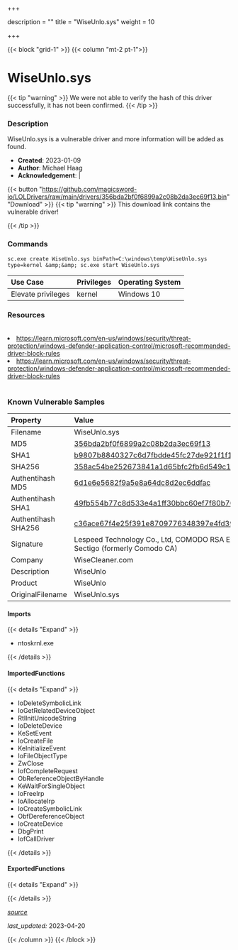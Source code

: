 +++

description = ""
title = "WiseUnlo.sys"
weight = 10

+++


{{< block "grid-1" >}}
{{< column "mt-2 pt-1">}}


# WiseUnlo.sys 


{{< tip "warning" >}}
We were not able to verify the hash of this driver successfully, it has not been confirmed.
{{< /tip >}}


### Description

WiseUnlo.sys is a vulnerable driver and more information will be added as found.

- **Created**: 2023-01-09
- **Author**: Michael Haag
- **Acknowledgement**:  | [](https://twitter.com/)

{{< button "https://github.com/magicsword-io/LOLDrivers/raw/main/drivers/356bda2bf0f6899a2c08b2da3ec69f13.bin" "Download" >}}
{{< tip "warning" >}}
This download link contains the vulnerable driver!

{{< /tip >}}

### Commands

```
sc.exe create WiseUnlo.sys binPath=C:\windows\temp\WiseUnlo.sys type=kernel &amp;&amp; sc.exe start WiseUnlo.sys
```

| Use Case | Privileges | Operating System | 
|:---- | ---- | ---- |
| Elevate privileges | kernel | Windows 10 |

### Resources
<br>
<li><a href=" https://learn.microsoft.com/en-us/windows/security/threat-protection/windows-defender-application-control/microsoft-recommended-driver-block-rules"> https://learn.microsoft.com/en-us/windows/security/threat-protection/windows-defender-application-control/microsoft-recommended-driver-block-rules</a></li>
<li><a href="https://learn.microsoft.com/en-us/windows/security/threat-protection/windows-defender-application-control/microsoft-recommended-driver-block-rules">https://learn.microsoft.com/en-us/windows/security/threat-protection/windows-defender-application-control/microsoft-recommended-driver-block-rules</a></li>
<br>

### Known Vulnerable Samples

| Property           | Value |
|:-------------------|:------|
| Filename           | WiseUnlo.sys |
| MD5                | [356bda2bf0f6899a2c08b2da3ec69f13](https://www.virustotal.com/gui/file/356bda2bf0f6899a2c08b2da3ec69f13) |
| SHA1               | [b9807b8840327c6d7fbdde45fc27de921f1f1a82](https://www.virustotal.com/gui/file/b9807b8840327c6d7fbdde45fc27de921f1f1a82) |
| SHA256             | [358ac54be252673841a1d65bfc2fb6d549c1a4c877fa7f5e1bfa188f30375d69](https://www.virustotal.com/gui/file/358ac54be252673841a1d65bfc2fb6d549c1a4c877fa7f5e1bfa188f30375d69) |
| Authentihash MD5   | [6d1e6e5682f9a5e8a64dc8d2ec6ddfac](https://www.virustotal.com/gui/search/authentihash%253A6d1e6e5682f9a5e8a64dc8d2ec6ddfac) |
| Authentihash SHA1  | [49fb554b77c8d533e4a1ff30bbc60ef7f80b7055](https://www.virustotal.com/gui/search/authentihash%253A49fb554b77c8d533e4a1ff30bbc60ef7f80b7055) |
| Authentihash SHA256| [c36ace67f4e25f391e8709776348397e4fd3930e641b32c1b0da398e59199ca7](https://www.virustotal.com/gui/search/authentihash%253Ac36ace67f4e25f391e8709776348397e4fd3930e641b32c1b0da398e59199ca7) |
| Signature         | Lespeed Technology Co., Ltd, COMODO RSA Extended Validation Code Signing CA, Sectigo (formerly Comodo CA)   |
| Company           | WiseCleaner.com |
| Description       | WiseUnlo |
| Product           | WiseUnlo |
| OriginalFilename  | WiseUnlo.sys |


#### Imports
{{< details "Expand" >}}
* ntoskrnl.exe

{{< /details >}}
#### ImportedFunctions
{{< details "Expand" >}}
* IoDeleteSymbolicLink
* IoGetRelatedDeviceObject
* RtlInitUnicodeString
* IoDeleteDevice
* KeSetEvent
* IoCreateFile
* KeInitializeEvent
* IoFileObjectType
* ZwClose
* IofCompleteRequest
* ObReferenceObjectByHandle
* KeWaitForSingleObject
* IoFreeIrp
* IoAllocateIrp
* IoCreateSymbolicLink
* ObfDereferenceObject
* IoCreateDevice
* DbgPrint
* IofCallDriver

{{< /details >}}
#### ExportedFunctions
{{< details "Expand" >}}

{{< /details >}}


[*source*](https://github.com/magicsword-io/LOLDrivers/tree/main/yaml/wiseunlo.yaml)

*last_updated:* 2023-04-20








{{< /column >}}
{{< /block >}}
